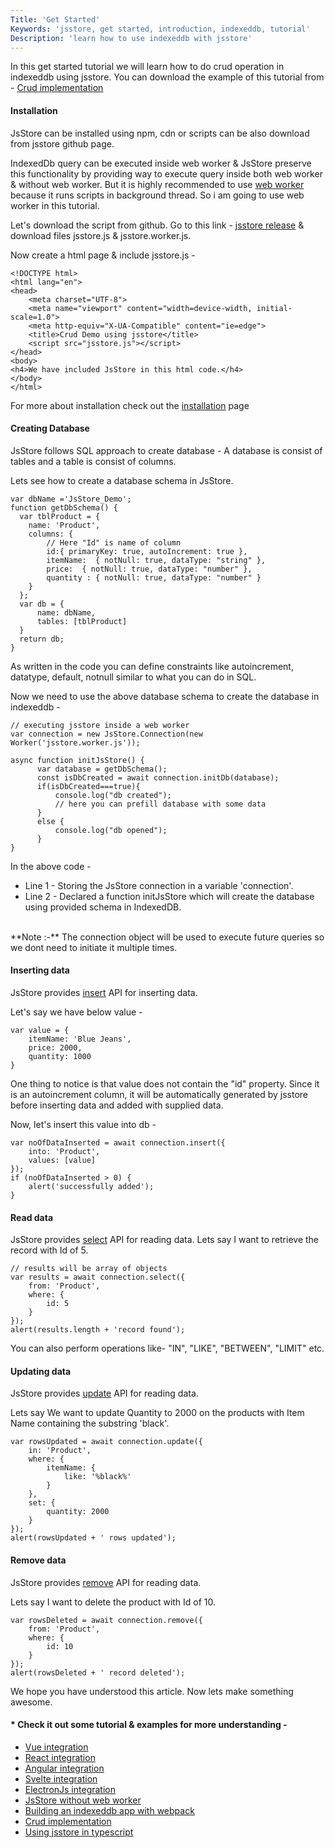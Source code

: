 ```yaml
---
Title: 'Get Started'
Keywords: 'jsstore, get started, introduction, indexeddb, tutorial'
Description: 'learn how to use indexeddb with jsstore'
---
```


In this get started tutorial we will learn how to do crud operation in indexeddb using jsstore. You can download the example of this tutorial from - [Crud implementation](https://github.com/ujjwalguptaofficial/jsstore-examples/tree/master/simple_example)

#### Installation

JsStore can be installed using npm, cdn or scripts can be also download from jsstore github page.

IndexedDb query can be executed inside web worker & JsStore preserve this functionality by providing way to execute query inside both web worker & without web worker. But it is highly recommended to use [web worker](https://developer.mozilla.org/en-US/docs/Web/API/Web_Workers_API/Using_web_workers) because it runs scripts in background thread. So i am going to use web worker in this tutorial.

Let's download the script from github. Go to this link - <a href="https://github.com/ujjwalguptaofficial/JsStore/releases/latest" target="_blank">jsstore release</a> & download files jsstore.js & jsstore.worker.js.

Now create a html page & include jsstore.js -

```
<!DOCTYPE html>
<html lang="en">
<head>
    <meta charset="UTF-8">
    <meta name="viewport" content="width=device-width, initial-scale=1.0">
    <meta http-equiv="X-UA-Compatible" content="ie=edge">
    <title>Crud Demo using jsstore</title>
    <script src="jsstore.js"></script>
</head>
<body>
<h4>We have included JsStore in this html code.</h4>
</body>
</html>

```

For more about installation check out the [installation](/tutorial/installation) page

#### Creating Database

JsStore follows SQL approach to create database - A database is consist of tables and a table is consist of columns.

Lets see how to create a database schema in JsStore.

```
var dbName ='JsStore_Demo';
function getDbSchema() {
  var tblProduct = {
    name: 'Product',
    columns: {
        // Here "Id" is name of column
        id:{ primaryKey: true, autoIncrement: true },
        itemName:  { notNull: true, dataType: "string" },
        price:  { notNull: true, dataType: "number" },
        quantity : { notNull: true, dataType: "number" }
    }
  };
  var db = {
      name: dbName,
      tables: [tblProduct]
  }
  return db;
}
```

As written in the code you can define constraints like autoincrement, datatype, default, notnull similar to what you can do in SQL.

Now we need to use the above database schema to create the database in indexeddb -

```
// executing jsstore inside a web worker
var connection = new JsStore.Connection(new Worker('jsstore.worker.js'));

async function initJsStore() {
      var database = getDbSchema();
      const isDbCreated = await connection.initDb(database);
      if(isDbCreated===true){
          console.log("db created");
          // here you can prefill database with some data
      }
      else {
          console.log("db opened");
      }
}

```

In the above code -

- Line 1 - Storing the JsStore connection in a variable 'connection'.
- Line 2 - Declared a function initJsStore which will create the database using provided schema in IndexedDB.

<br>
**Note :-** The connection object will be used to execute future queries so we dont need to initiate it multiple times.

#### Inserting data

JsStore provides [insert](/tutorial/insert) API for inserting data.

Let's say we have below value -

```
var value = {
    itemName: 'Blue Jeans',
    price: 2000,
    quantity: 1000
}
```

One thing to notice is that value does not contain the "id" property. Since it is an autoincrement column, it will be automatically generated by jsstore before inserting data and added with supplied data.

Now, let's insert this value into db -

```
var noOfDataInserted = await connection.insert({
    into: 'Product',
    values: [value]
});
if (noOfDataInserted > 0) {
    alert('successfully added');
}
```

#### Read data

JsStore provides [select](/tutorial/select) API for reading data. Lets say I want to retrieve the record with Id of 5.

```
// results will be array of objects
var results = await connection.select({
    from: 'Product',
    where: {
        id: 5
    }
});
alert(results.length + 'record found');
```

You can also perform operations like- "IN", "LIKE", "BETWEEN", "LIMIT" etc.

#### Updating data

JsStore provides [update](/tutorial/update) API for reading data.

Lets say We want to update Quantity to 2000 on the products with Item Name containing the substring 'black'.

```
var rowsUpdated = await connection.update({
    in: 'Product',
    where: {
        itemName: {
            like: '%black%'
        }
    },
    set: {
        quantity: 2000
    }
});
alert(rowsUpdated + ' rows updated');
```

#### Remove data

JsStore provides [remove](/tutorial/remove) API for reading data.

Lets say I want to delete the product with Id of 10.

```
var rowsDeleted = await connection.remove({
    from: 'Product',
    where: {
        id: 10
    }
});
alert(rowsDeleted + ' record deleted');
```

We hope you have understood this article. Now lets make something awesome.

#### \* Check it out some tutorial & examples for more understanding -

- [Vue integration](https://github.com/ujjwalguptaofficial/jsstore-examples/tree/master/vue)
- [React integration](https://github.com/ujjwalguptaofficial/jsstore-examples/tree/master/react)
- [Angular integration](https://github.com/ujjwalguptaofficial/jsstore-examples/tree/master/angular)
- [Svelte integration](https://github.com/ujjwalguptaofficial/jsstore-examples/tree/master/svelte)
- [ElectronJs integration](https://github.com/ujjwalguptaofficial/jsstore-examples/tree/master/electron)
- [JsStore without web worker](https://github.com/ujjwalguptaofficial/jsstore-examples/tree/master/without_web_worker)
- [Building an indexeddb app with webpack](https://github.com/ujjwalguptaofficial/JsStore/tree/master/examples/webpack)
- [Crud implementation](https://github.com/ujjwalguptaofficial/jsstore-examples)
- [Using jsstore in typescript](https://github.com/ujjwalguptaofficial/jsstore-examples/tree/master/typescript)

<style>
    iframe {
        height: 300px;
    }
</style>
